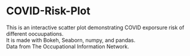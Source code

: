 # COVID-Risk-Plot
This is an interactive scatter plot demonstrating COVID exporsure risk of different oocuupations.\
It is made with Bokeh, Seaborn, numpy, and pandas.<br /> 
Data from The Occupational Information Network.<br />
